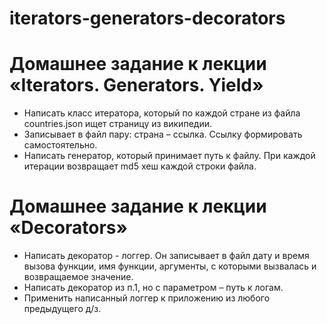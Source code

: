 # iterators-generators-decorators
# Домашнее задание к лекции «Iterators. Generators. Yield»

- Написать класс итератора, который по каждой стране из файла countries.json ищет страницу из википедии.
- Записывает в файл пару: страна – ссылка. Ссылку формировать самостоятельно.
- Написать генератор, который принимает путь к файлу. При каждой итерации возвращает md5 хеш каждой строки файла.

# Домашнее задание к лекции «Decorators»

- Написать декоратор - логгер. Он записывает в файл дату и время вызова функции, имя функции, аргументы, с которыми вызвалась и возвращаемое значение.
- Написать декоратор из п.1, но с параметром – путь к логам.
- Применить написанный логгер к приложению из любого предыдущего д/з.
